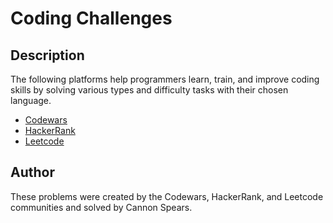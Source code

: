 # Coding Challenges

## Description

The following platforms help programmers learn, train, and improve coding skills by solving various types and difficulty tasks with their chosen language.

- [Codewars](https://www.codewars.com)
- [HackerRank](https://www.hackerrank.com)
- [Leetcode](https://www.leetcode.com)

## Author

These problems were created by the Codewars, HackerRank, and Leetcode communities and solved by Cannon Spears.
